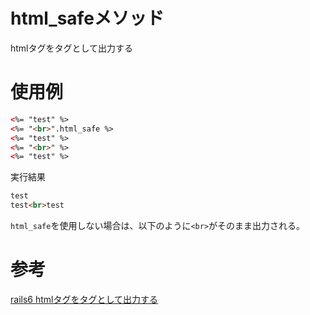 # html_safeメソッド

htmlタグをタグとして出力する

# 使用例

```html
<%= "test" %>
<%= "<br>".html_safe %>
<%= "test" %>
<%= "<br>" %>
<%= "test" %>
```

実行結果

```html
test
test<br>test
```

`html_safe`を使用しない場合は、以下のように`<br>`がそのまま出力される。

# 参考

[rails6 htmlタグをタグとして出力する](https://mebee.info/2021/11/10/post-32436/)